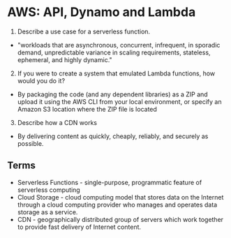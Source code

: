 # AWS: API, Dynamo and Lambda

1. Describe a use case for a serverless function.
- "workloads that are asynchronous, concurrent, infrequent, in sporadic demand, unpredictable variance in scaling requirements, stateless, ephemeral, and highly dynamic."
2. If you were to create a system that emulated Lambda functions, how would you do it?
- By packaging the code (and any dependent libraries) as a ZIP and upload it using the AWS CLI from your local environment, or specify an Amazon S3 location where the ZIP file is located
3. Describe how a CDN works
- By delivering content as quickly, cheaply, reliably, and securely as possible.

## Terms 
- Serverless Functions - single-purpose, programmatic feature of serverless computing
- Cloud Storage -  cloud computing model that stores data on the Internet through a cloud computing provider who manages and operates data storage as a service.
- CDN - geographically distributed group of servers which work together to provide fast delivery of Internet content.
